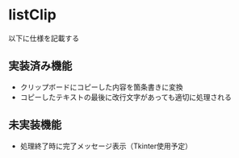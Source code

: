 # listClip
以下に仕様を記載する

## 実装済み機能
- クリップボードにコピーした内容を箇条書きに変換
- コピーしたテキストの最後に改行文字があっても適切に処理される

## 未実装機能
- 処理終了時に完了メッセージ表示（Tkinter使用予定）
